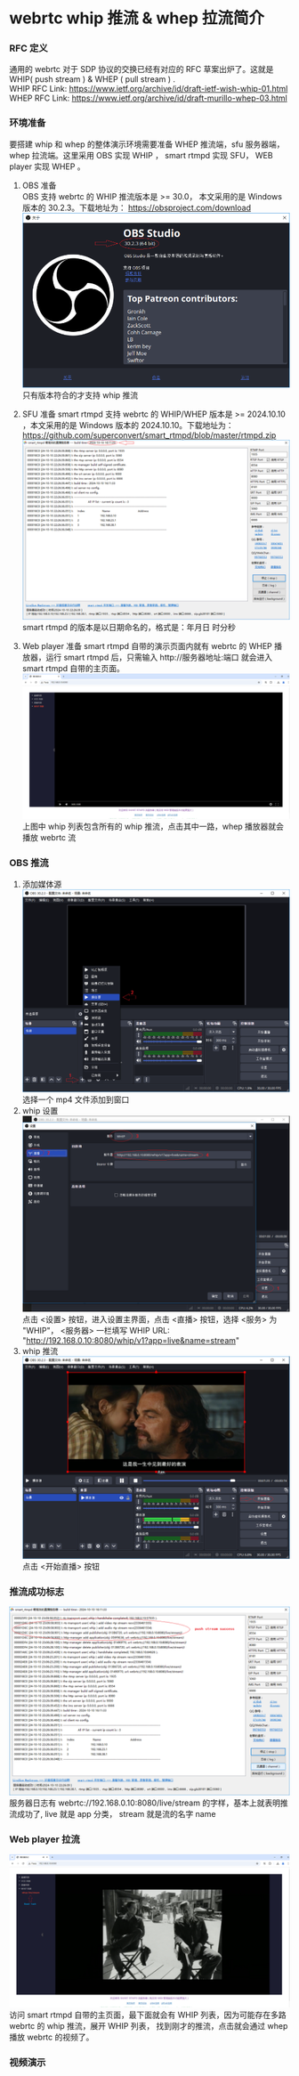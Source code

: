 # webrtc whip 推流 & whep 拉流简介

### RFC 定义
通用的 webrtc 对于 SDP 协议的交换已经有对应的 RFC 草案出炉了。这就是 WHIP( push stream ) & WHEP ( pull stream ) .  
WHIP RFC Link: https://www.ietf.org/archive/id/draft-ietf-wish-whip-01.html  
WHEP RFC Link: https://www.ietf.org/archive/id/draft-murillo-whep-03.html

### 环境准备 
要搭建 whip 和 whep 的整体演示环境需要准备 WHEP 推流端，sfu 服务器端，whep 拉流端。这里采用 OBS 实现 WHIP ， smart rtmpd 实现 SFU， WEB player 实现 WHEP 。

1. OBS 准备  
OBS 支持 webrtc 的 WHIP 推流版本是 >= 30.0， 本文采用的是 Windows 版本的 30.2.3。下载地址为： https://obsproject.com/download  
![image](images/whip.png)  
只有版本符合的才支持 whip 推流

2. SFU 准备
smart rtmpd 支持 webrtc 的 WHIP/WHEP 版本是 >= 2024.10.10 ，本文采用的是 Windows 版本的 2024.10.10。下载地址为：https://github.com/superconvert/smart_rtmpd/blob/master/rtmpd.zip  
![image](images/sfu.png)  
smart rtmpd 的版本是以日期命名的，格式是：年月日 时分秒

3. Web player 准备
smart rtmpd 自带的演示页面内就有 webrtc 的 WHEP 播放器，运行 smart rtmpd 后，只需输入 http://服务器地址:端口 就会进入 smart rtmpd 自带的主页面。
![image](images/whep.png)  
上图中 whip 列表包含所有的 whip 推流，点击其中一路，whep 播放器就会播放 webrtc 流

### OBS 推流
1. 添加媒体源  
![image](images/whip_add_source.png)  
选择一个 mp4 文件添加到窗口  
2. whip 设置  
![image](images/whip_setup.png)  
点击 <设置> 按钮，进入设置主界面，点击 <直播> 按钮，选择 <服务> 为 "WHIP"， <服务器> 一栏填写 WHIP URL: "http://192.168.0.10:8080/whip/v1?app=live&name=stream"  
3. whip 推流  
![image](images/whip_push.png)  
点击 <开始直播> 按钮  

### 推流成功标志
![image](images/sfu_whip_success.png)  
服务器日志有 webrtc://192.168.0.10:8080/live/stream 的字样，基本上就表明推流成功了, live 就是 app 分类， stream 就是流的名字 name  

### Web player 拉流
![image](images/whep_play.png)  
访问 smart rtmpd 自带的主页面，最下面就会有 WHIP 列表，因为可能存在多路 webrtc 的 whip 推流，展开 WHIP 列表， 找到刚才的推流，点击就会通过 whep 播放 webrtc 的视频了。

### 视频演示
